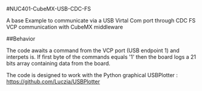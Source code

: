 #NUC401-CubeMX-USB-CDC-FS

A base Example to communicate via a USB Virtal Com port through CDC FS VCP communication with CubeMX middleware


##Behavior

The code awaits a command from the VCP port (USB endpoint 1) and interpets is.
If first byte of the commands equals '1' then the board logs a 21 bits array containing data from the board.

The code is designed to work with the Python graphical USBPlotter : https://github.com/Luczia/USBPlotter 
